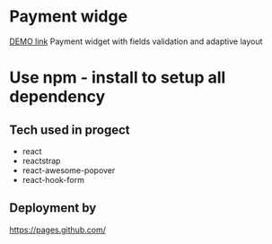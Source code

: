 # Payment widge
[DEMO link](https://detoner777.github.io/kasta-payment-widget/)
Payment widget with fields validation and adaptive layout

# Use npm - install to setup all dependency

## Tech used in progect
- react
- reactstrap
- react-awesome-popover
- react-hook-form

## Deployment by
https://pages.github.com/





